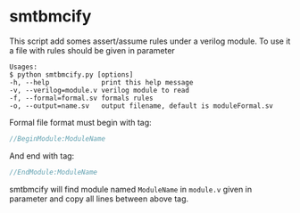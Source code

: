 # smtbmcify

This script add somes assert/assume rules under a verilog module. To use it a
file with rules should be given in parameter

```
Usages:
$ python smtbmcify.py [options]
-h, --help             print this help message
-v, --verilog=module.v verilog module to read
-f, --formal=formal.sv formals rules
-o, --output=name.sv   output filename, default is moduleFormal.sv
```

Formal file format must begin with tag:
```Verilog
//BeginModule:ModuleName
```

And end with tag:
```Verilog
//EndModule:ModuleName
```

smtbmcify will find module named `ModuleName` in `module.v` given in parameter
and copy all lines between above tag. 
